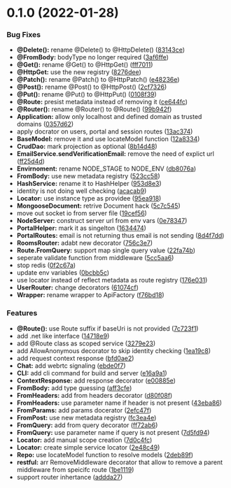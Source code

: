 # 0.1.0 (2022-01-28)


### Bug Fixes

* **@Delete():** rename @Delete() to @HttpDelete() ([83143ce](https://github.com/ezzabuzaid/fayona/commit/83143cee477b600dca83fb32f1f8e43ca2cbfa66))
* **@FromBody:** bodyType no longer required ([3af6ffe](https://github.com/ezzabuzaid/fayona/commit/3af6ffe0f085ba92f427482f076237d474dd6066))
* **@Get():** rename @Get() to @HttpGet() ([fff7011](https://github.com/ezzabuzaid/fayona/commit/fff7011225eda09d4dcd4670e38744e54e0ae19c))
* **@HttpGet:** use the new registry ([8276dee](https://github.com/ezzabuzaid/fayona/commit/8276dee2faf223f06f35f056e8e7b4f140ab0cf0))
* **@Patch():** rename @Patch() to @HttpPatch() ([e48236e](https://github.com/ezzabuzaid/fayona/commit/e48236ea78e4b641df6217a3d4e04b7e158ae15d))
* **@Post():** rename @Post() to @HttpPost() ([2cf7326](https://github.com/ezzabuzaid/fayona/commit/2cf7326ee6cce0833826115a26de9d3c30162484))
* **@Put():** rename @Put() to @HttpPut() ([0108f39](https://github.com/ezzabuzaid/fayona/commit/0108f396671e28f2aa88445c41c67803d96c002b))
* **@Route:** presist metadata instead of removing it ([ce644fc](https://github.com/ezzabuzaid/fayona/commit/ce644fca531edfc328432cb76c460ed423b2dcf7))
* **@Router():** rename @Router() to @Route() ([99b942f](https://github.com/ezzabuzaid/fayona/commit/99b942f7897aece96cd089ca8c5c0854896a6610))
* **Application:** allow only localhost and defined domain as trusted domains ([0357d62](https://github.com/ezzabuzaid/fayona/commit/0357d62f075780f5ceb2ad2a4443d89cf9147275))
* apply docrator on users, portal and session routes ([13ac374](https://github.com/ezzabuzaid/fayona/commit/13ac374a86bc01591f7a89c1cfd5850217a5c0a7))
* **BaseModel:** remove it and use locateModel function ([12a8334](https://github.com/ezzabuzaid/fayona/commit/12a8334babe32f8f3c10ff16fcf758656b7842b1))
* **CrudDao:** mark projection as optional ([8b14d48](https://github.com/ezzabuzaid/fayona/commit/8b14d48e947399460b9ecc48bb6136ac17830f0b))
* **EmailService.sendVerificationEmail:** remove the need of explict url ([ff25d4d](https://github.com/ezzabuzaid/fayona/commit/ff25d4d1484321a73e92bdbd4c190a9b0e0b2cae))
* **Envirnoment:** rename NODE_STAGE to NODE_ENV ([db8076a](https://github.com/ezzabuzaid/fayona/commit/db8076a89b71d96d17610fca6edbca67db623d68))
* **FromBody:** use new metadata registry ([523cc58](https://github.com/ezzabuzaid/fayona/commit/523cc58646f533961fb773df0f42706b1b457de9))
* **HashService:** rename it to HashHelper ([953d8e3](https://github.com/ezzabuzaid/fayona/commit/953d8e3c856c1a6a2a18343204cffc11cd0eaf62))
* identity is not doing well checking ([acacab9](https://github.com/ezzabuzaid/fayona/commit/acacab9715a4d04d5d77cb25dbd6e9471a8cc4e3))
* **Locator:** use instance type as providee ([95ea918](https://github.com/ezzabuzaid/fayona/commit/95ea918c11198f6aee488b854958194eefee8212))
* **MongooseDocument:** retrive Document hack ([5c7c545](https://github.com/ezzabuzaid/fayona/commit/5c7c545f9714c5acaa8fb863eeaeb8cc854a0a65))
* move out socket io from server file ([19cef56](https://github.com/ezzabuzaid/fayona/commit/19cef566d99bbd6583d8859d0b0b73e4705ca08e))
* **NodeServer:** construct server url from env vars ([0e78347](https://github.com/ezzabuzaid/fayona/commit/0e783472320c6e43ee39f05cd59520e7c47974cf))
* **PortalHelper:** mark it as singelton ([1634474](https://github.com/ezzabuzaid/fayona/commit/1634474c4216ced5b646032f379c073f05c044e7))
* **PortalRoutes:** email is not returning thus email is not sending ([8d4f7dd](https://github.com/ezzabuzaid/fayona/commit/8d4f7dd3f9a72e09a05c2402829ee9cc99a15001))
* **RoomsRouter:** adabt new decorator ([756c3e7](https://github.com/ezzabuzaid/fayona/commit/756c3e7ed97f8c5f7236a2d9e9247a7b07cef9b9))
* **Route.FromQuery:** support map single query value ([22fa74b](https://github.com/ezzabuzaid/fayona/commit/22fa74bf456a18c50de70e01ff5829f306eab9e6))
* seperate validate function from middleware ([5cc5aa6](https://github.com/ezzabuzaid/fayona/commit/5cc5aa6547d86fa184eb53f53e23a275d11a6611))
* stop redis ([0f2c67a](https://github.com/ezzabuzaid/fayona/commit/0f2c67aaaa353430764048fd565a24f001285836))
* update env variables ([0bcbb5c](https://github.com/ezzabuzaid/fayona/commit/0bcbb5cf52f59da6abcb492e0e0febe8f2827ade))
* use locator instead of reflect metadata as route registry ([176e031](https://github.com/ezzabuzaid/fayona/commit/176e03151324dedc4f8ddb21328a3b7d8fb70ddc))
* **UserRouter:** change decorators ([61074cf](https://github.com/ezzabuzaid/fayona/commit/61074cf2c38b1d2f650dbcf8a887402044b679a6))
* **Wrapper:** rename wrapper to ApiFactory ([f76bd18](https://github.com/ezzabuzaid/fayona/commit/f76bd1823dd4249cf04f48c4a7809a8f0a675eb1))


### Features

* **@Route():** use Route suffix if baseUri is not provided ([7c723f1](https://github.com/ezzabuzaid/fayona/commit/7c723f1bb2f2a26aaf5cde5953c19774d568c88f))
* add .net like interface ([14718e9](https://github.com/ezzabuzaid/fayona/commit/14718e9a0e1754c8abb0f23a549b9f6bc0d12147))
* add @Route class as scoped service ([3279e23](https://github.com/ezzabuzaid/fayona/commit/3279e2396ee377c828235e745f3bc0fc6be3a2b4))
* add AllowAnonymous decorator to skip identity checking ([1ea19c8](https://github.com/ezzabuzaid/fayona/commit/1ea19c81fd6fc17fccebdc8f6df1a09804094875))
* add request context response ([bfd0ae2](https://github.com/ezzabuzaid/fayona/commit/bfd0ae2545cbc7bdc2af954a369bed82e3dcc609))
* **Chat:** add webrtc signaling ([ebde0f7](https://github.com/ezzabuzaid/fayona/commit/ebde0f734f06e6749fb140c52d4c32c4ef9ad21f))
* **CLI:** add cli command for build and server ([e16a9a1](https://github.com/ezzabuzaid/fayona/commit/e16a9a1740395dd5a508540d70695cedcc2ec553))
* **ContextResponse:** add response decorator ([e00885e](https://github.com/ezzabuzaid/fayona/commit/e00885ea3c37e66278b996689f589a3c9f24e204))
* **FromBody:** add type guessing ([aff3cfe](https://github.com/ezzabuzaid/fayona/commit/aff3cfee34d5c5006c81bdc8e5f6b6f2c327d64c))
* **FromHeaders:** add from headers decorator ([d80f08f](https://github.com/ezzabuzaid/fayona/commit/d80f08feaa53fbadfcff2f65934f4bff36d2255b))
* **FromHeaders:** use parameter name if header is not present ([43eba86](https://github.com/ezzabuzaid/fayona/commit/43eba860dfc350754a5505959aa63e007cc4492f))
* **FromParams:** add params docerator ([2efc47f](https://github.com/ezzabuzaid/fayona/commit/2efc47f8b14db6f7fafe56e5065db48ba1f7432a))
* **FromPost:** use new metadata registry ([fc3ea4e](https://github.com/ezzabuzaid/fayona/commit/fc3ea4e83dc752006d906368465d461d2476e42b))
* **FromQuery:** add from query decorator ([ff72ab6](https://github.com/ezzabuzaid/fayona/commit/ff72ab6a7e9769efb6222e8f8e0a3747e98c946d))
* **FromQuery:** use parameter name if query is not present ([7d5fd94](https://github.com/ezzabuzaid/fayona/commit/7d5fd9490619ac475156ba48b96dfe05fe1a7f17))
* **Locator:** add manual scope creation ([7d0c4fc](https://github.com/ezzabuzaid/fayona/commit/7d0c4fc32b55fd77da85c3484286c16333602ff0))
* **Locator:** create simple service locator ([2e48c49](https://github.com/ezzabuzaid/fayona/commit/2e48c4980e98808f92522f7c530dfd2feccf6630))
* **Repo:** use locateModel function to resolve models ([2deb89f](https://github.com/ezzabuzaid/fayona/commit/2deb89f2eca293c28bb92c4df748bee3ade4d69f))
* **restful:** arr RemoveMiddleware decorator that allow to remove a parent middleware from speicifc route ([1be1119](https://github.com/ezzabuzaid/fayona/commit/1be1119ad98afff58dc6763daa72640664e7e8c1))
* support router inhertance ([addda27](https://github.com/ezzabuzaid/fayona/commit/addda2724bccb57addf40281c6913cdd9c40f219))

